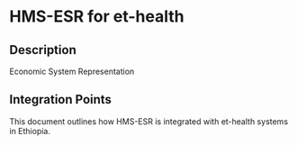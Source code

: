 # HMS-ESR for et-health

## Description

Economic System Representation

## Integration Points

This document outlines how HMS-ESR is integrated with et-health systems in Ethiopia.
